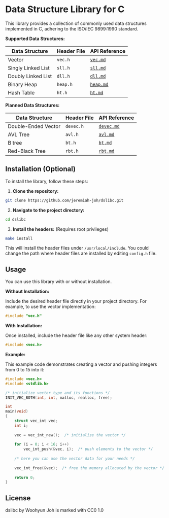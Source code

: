 Data Structure Library for C
============================

This library provides a collection of commonly used data structures implemented
in C, adhering to the ISO/IEC 9899:1990 standard.

**Supported Data Structures:**

| Data Structure     | Header File | API Reference            |
|--------------------|-------------|--------------------------|
| Vector             | `vec.h`     | [`vec.md`](doc/vec.md)   |
| Singly Linked List | `sll.h`     | [`sll.md`](doc/sll.md)   |
| Doubly Linked List | `dll.h`     | [`dll.md`](doc/dll.md)   |
| Binary Heap        | `heap.h`    | [`heap.md`](doc/heap.md) |
| Hash Table         | `ht.h`      | [`ht.md`](doc/ht.md)     |

**Planned Data Structures:**

| Data Structure      | Header File | API Reference              |
|---------------------|-------------|----------------------------|
| Double-Ended Vector | `devec.h`   | [`devec.md`](doc/devec.md) |
| AVL Tree            | `avl.h`     | [`avl.md`](doc/avl.md)     |
| B tree              | `bt.h`      | [`bt.md`](doc/bt.md)       |
| Red-Black Tree      | `rbt.h`     | [`rbt.md`](doc/rbt.md)     |

Installation (Optional)
-----------------------

To install the library, follow these steps:

1.  **Clone the repository:**

```sh
git clone https://github.com/jeremiah-joh/dslibc.git
```

2.  **Navigate to the project directory:**

```sh
cd dslibc
```

3.  **Install the headers:** (Requires root privileges)

```sh
make install
```

This will install the header files under `/usr/local/include`.
You could change the path where header files are installed by editing `config.h`
file.

Usage
-----

You can use this library with or without installation.

**Without Installation:**

Include the desired header file directly in your project directory.
For example, to use the vector implementation:

```c
#include "vec.h"
```

**With Installation:**

Once installed, include the header file like any other system header:

```c
#include <vec.h>
```

**Example:**

This example code demonstrates creating a vector and pushing integers from 0 to
15 into it:

```c
#include <vec.h>
#include <stdlib.h>

/* initialize vector type and its functions */
INIT_VEC_BOTH(int, int, malloc, realloc, free);

int
main(void)
{
    struct vec_int vec;
    int i;
    
    vec = vec_int_new();  /* initialize the vector */
    
    for (i = 0; i < 16; i++)
        vec_int_push(&vec, i);  /* push elements to the vector */
    
    /* here you can use the vector data for your needs */
    
    vec_int_free(&vec);  /* free the memory allocated by the vector */
    
    return 0;
}
```

License
-------

dslibc by Woohyun Joh is marked with CC0 1.0
